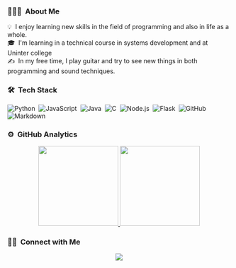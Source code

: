 
<!-- ## 👋 &nbsp;Hey there! I'm Aditya -->

### 👨🏻‍💻 &nbsp;About Me

💡 &nbsp;I enjoy learning new skills in the field of programming and also in life as a whole.\
🎓 &nbsp;I'm learning in a technical course in systems development and at Uninter college\
✍️ &nbsp;In my free time, I play guitar and try to see new things in both programming and sound techniques.


### 🛠 &nbsp;Tech Stack

![Python](https://img.shields.io/badge/-Python-05122A?style=flat&logo=python)&nbsp;
![JavaScript](https://img.shields.io/badge/-JavaScript-05122A?style=flat&logo=javascript)&nbsp;
![Java](https://img.shields.io/badge/-Java-05122A?style=flat&logo=Java&logoColor=FFA518)&nbsp;
![C](https://img.shields.io/badge/-C-05122A?style=flat&logo=C&logoColor=A8B9CC)&nbsp;
![Node.js](https://img.shields.io/badge/-Node.js-05122A?style=flat&logo=node.js)&nbsp;
![Flask](https://img.shields.io/badge/-Flask-05122A?style=flat&logo=flask)&nbsp;
![GitHub](https://img.shields.io/badge/-GitHub-05122A?style=flat&logo=github)&nbsp;
![Markdown](https://img.shields.io/badge/-Markdown-05122A?style=flat&logo=markdown)

### ⚙️ &nbsp;GitHub Analytics

<p align="center">
<a href="https://github.com/felipemrqsdev">
  <img height="180em" src="https://github-readme-stats-eight-theta.vercel.app/api?username=felipemrqsdev&show_icons=true&theme=algolia&include_all_commits=true&count_private=true"/>
  <img height="180em" src="https://github-readme-stats-eight-theta.vercel.app/api/top-langs/?username=felipemrqsdev&layout=compact&langs_count=8&theme=algolia"/>
</a>
</p>

### 🤝🏻 &nbsp;Connect with Me

<p align="center">
<a href="mailto:felipemrqsdev@gmail.com"><img src="https://img.shields.io/badge/-felipemrqsdev@gmail.com-D14836?style=flat&logo=Gmail&logoColor=white"/></a>
</p>
